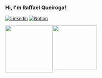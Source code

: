 ### Hi, I'm Raffael Queiroga!

[![Linkedin](https://img.shields.io/badge/LinkedIn-0077B5?style=for-the-badge&logo=linkedin&logoColor=white)](https://www.linkedin.com/in/raffael-queiroga-59b2bb256)
[![Notion](https://img.shields.io/badge/Notion-000000?style=for-the-badge&logo=notion&logoColor=white)](https://raffaelqueiroga.notion.site/1cb0fc66429948f7bf8134da3c85a0be?v=1ac98b3a21b44abd8e14c047d9833407&pvs=4)

<div style="display: flex;">
  <img height="150em" src="https://github-readme-stats.vercel.app/api?username=queirogaraffael&count_private=true&show_icons=true&theme=tokyonight" />
  <img height="140em" src="https://github-readme-stats.vercel.app/api/top-langs/?username=queirogaraffael&theme=tokyonight" />
</div>

<!--
**queirogaraffael/queirogaraffael** is a ✨ _special_ ✨ repository because its `README.md` (this file) appears on your GitHub profile.

Here are some ideas to get you started:

- 🔭 I’m currently working on ...
- 🌱 I’m currently learning ...
- 👯 I’m looking to collaborate on ...
- 🤔 I’m looking for help with ...
- 💬 Ask me about ...
- 📫 How to reach me: ...
- 😄 Pronouns: ...
- ⚡ Fun fact: ...
-->
